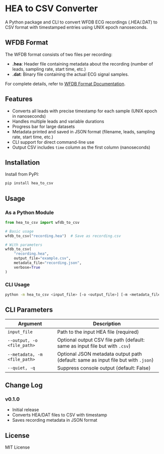 # HEA to CSV Converter

A Python package and CLI to convert WFDB ECG recordings (.HEA/.DAT) to CSV format with timestamped entries using UNIX epoch nanoseconds.

## WFDB Format

The WFDB format consists of two files per recording:  

- **.hea**: Header file containing metadata about the recording (number of leads, sampling rate, start time, etc.)  
- **.dat**: Binary file containing the actual ECG signal samples.  

For complete details, refer to [WFDB Format Documentation](https://physionet.org/content/wfdb/).

## Features

- Converts all leads with precise timestamp for each sample (UNIX epoch in nanoseconds)  
- Handles multiple leads and variable durations  
- Progress bar for large datasets  
- Metadata printed and saved in JSON format (filename, leads, sampling rate, start time, etc.)  
- CLI support for direct command-line use  
- Output CSV includes `time` column as the first column (nanoseconds)

## Installation

Install from PyPI:

```bash
pip install hea_to_csv
```

## Usage

### As a Python Module

```python
from hea_to_csv import wfdb_to_csv

# Basic usage
wfdb_to_csv("recording.hea")  # Save as recording.csv

# With parameters
wfdb_to_csv(
    "recording.hea",
    output_file="example.csv",
    metadata_file="recording.json",
    verbose=True
)
```

### CLI Usage

```bash
python -m hea_to_csv <input_file> [-o <output_file>] [-m <metadata_file>] [-q]
```

## CLI Parameters

| Argument | Description |
|----------|-------------|
| `input_file` | Path to the input HEA file (required) |
| `--output, -o <file_path>` | Optional output CSV file path (default: same as input file but with `.csv`) |
| `--metadata, -m <file_path>` | Optional JSON metadata output path (default: same as input file but with `.json`) |
| `--quiet, -q` | Suppress console output (default: False) |

## Change Log

### v0.1.0
- Initial release  
- Converts HEA/DAT files to CSV with timestamp  
- Saves recording metadata in JSON format  

## License

MIT License

